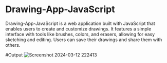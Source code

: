# Drawing-App-JavaScript
Drawing-App-JavaScript is a web application built with JavaScript that enables users to create and customize drawings. It features a simple interface with tools like brushes, colors, and erasers, allowing for easy sketching and editing. Users can save their drawings and share them with others.

#Output
![Screenshot 2024-03-12 222413](https://github.com/Ayushdash02/Drawing-App-JavaScript/assets/98728267/5598f367-d029-4133-8c4e-dfaefaf9e74f)
